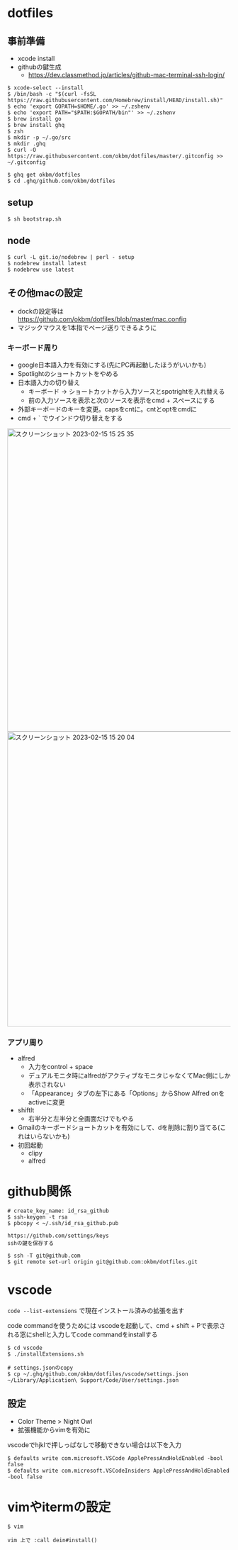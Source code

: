 # dotfiles

## 事前準備
- xcode install
- githubの鍵生成
  - https://dev.classmethod.jp/articles/github-mac-terminal-ssh-login/

```
$ xcode-select --install
$ /bin/bash -c "$(curl -fsSL https://raw.githubusercontent.com/Homebrew/install/HEAD/install.sh)"
$ echo 'export GOPATH=$HOME/.go' >> ~/.zshenv
$ echo 'export PATH="$PATH:$GOPATH/bin"' >> ~/.zshenv
$ brew install go
$ brew install ghq
$ zsh
$ mkdir -p ~/.go/src
$ mkdir .ghq
$ curl -O https://raw.githubusercontent.com/okbm/dotfiles/master/.gitconfig >> ~/.gitconfig

$ ghq get okbm/dotfiles
$ cd .ghq/github.com/okbm/dotfiles
```

## setup

```
$ sh bootstrap.sh
```

## node

```
$ curl -L git.io/nodebrew | perl - setup
$ nodebrew install latest
$ nodebrew use latest
```


## その他macの設定

- dockの設定等は https://github.com/okbm/dotfiles/blob/master/mac.config 
- マジックマウスを1本指でページ送りできるように

### キーボード周り
- google日本語入力を有効にする(先にPC再起動したほうがいいかも)
- Spotlightのショートカットをやめる
- 日本語入力の切り替え
  - キーボード -> ショートカットから入力ソースとspotrightを入れ替える
  - 前の入力ソースを表示と次のソースを表示をcmd + スペースにする
- 外部キーボードのキーを変更。capsをcntに。cntとoptをcmdに
- cmd + ` でウインドウ切り替えをする

<img width="684" alt="スクリーンショット 2023-02-15 15 25 35" src="https://user-images.githubusercontent.com/988486/218949336-f02e1b85-2d7d-45cc-bf30-2c04b45b7169.png">

<img width="665" alt="スクリーンショット 2023-02-15 15 20 04" src="https://user-images.githubusercontent.com/988486/218948387-7e24f007-8aa5-4533-87c2-3c0c4b3ecc4e.png">


### アプリ周り

- alfred
  - 入力をcontrol + space
  - デュアルモニタ時にalfredがアクティブなモニタじゃなくてMac側にしか表示されない
  - 「Appearance」タブの左下にある「Options」からShow Alfred onをactiveに変更
- shiftlt
  - 右半分と左半分と全画面だけでもやる
- Gmailのキーボードショートカットを有効にして、dを削除に割り当てる(これはいらないかも)
- 初回起動
  - clipy
  - alfred

# github関係

```
# create_key_name: id_rsa_github
$ ssh-keygen -t rsa
$ pbcopy < ~/.ssh/id_rsa_github.pub

https://github.com/settings/keys
sshの鍵を保存する

$ ssh -T git@github.com
$ git remote set-url origin git@github.com:okbm/dotfiles.git
```

# vscode

`code --list-extensions` で現在インストール済みの拡張を出す

code commandを使うためには vscodeを起動して、cmd + shift + Pで表示される窓にshellと入力してcode commandをinstallする

```
$ cd vscode
$ ./installExtensions.sh

# settings.jsonのcopy
$ cp ~/.ghq/github.com/okbm/dotfiles/vscode/settings.json ~/Library/Application\ Support/Code/User/settings.json 
```

## 設定

- Color Theme > Night Owl
- 拡張機能からvimを有効に

vscodeでhjklで押しっぱなしで移動できない場合は以下を入力

```
$ defaults write com.microsoft.VSCode ApplePressAndHoldEnabled -bool false
$ defaults write com.microsoft.VSCodeInsiders ApplePressAndHoldEnabled -bool false
```

# vimやitermの設定

```
$ vim

vim 上で :call dein#install()

```
